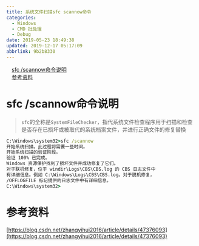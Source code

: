 ```yaml
---
title: 系统文件扫描sfc scannow命令
categories: 
  - Windows
  - CMD 批处理
  - Debug
date: 2019-05-23 18:49:38
updated: 2019-12-17 05:17:09
abbrlink: 9b2b8330
---
```

<div id='my_toc'><a href="/blog/9b2b8330/#sfc-/scannow命令说明" class="header_1">sfc /scannow命令说明</a><br><a href="/blog/9b2b8330/#参考资料" class="header_1">参考资料</a><br></div>
<style>.header_1{margin-left: 1em;}.header_2{margin-left: 2em;}.header_3{margin-left: 3em;}.header_4{margin-left: 4em;}.header_5{margin-left: 5em;}.header_6{margin-left: 6em;}</style>
<!--more-->
<script>if (navigator.platform.search('arm')==-1){document.getElementById('my_toc').style.display = 'none';}var e,p = document.getElementsByTagName('p');while (p.length>0) {e = p[0];e.parentElement.removeChild(e);}</script>

<!--end-->
# sfc /scannow命令说明 #
> `sfc`的全称是`SystemFileChecker`，指代系统文件检查程序用于扫描和检查是否存在已损坏或被取代的系统档案文件，并进行正确文件的修复替换
```cmd
C:\Windows\system32>sfc /scannow
开始系统扫描。此过程将需要一些时间。
开始系统扫描的验证阶段。
验证 100% 已完成。
Windows 资源保护找到了损坏文件并成功修复了它们。
对于联机修复，位于 windir\Logs\CBS\CBS.log 的 CBS 日志文件中
有详细信息。例如 C:\Windows\Logs\CBS\CBS.log。对于脱机修复，
/OFFLOGFILE 标记提供的日志文件中有详细信息。
C:\Windows\system32>
```
# 参考资料 #
[https://blog.csdn.net/zhangyihui2016/article/details/47376093](https://blog.csdn.net/zhangyihui2016/article/details/47376093)
